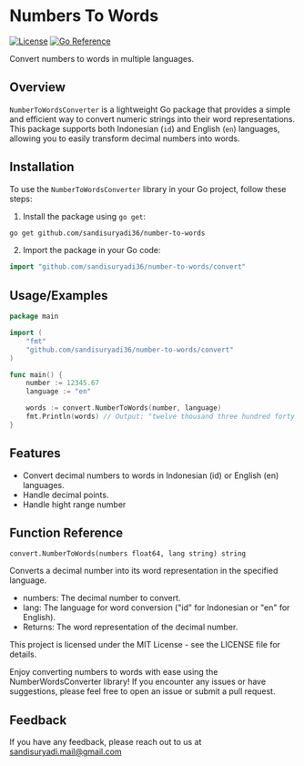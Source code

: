 
# Numbers To Words
[![License](https://img.shields.io/badge/License-MIT-blue.svg)](https://github.com/sandisuryadi36/number-to-words/blob/master/LICENSE) [![Go Reference](https://pkg.go.dev/badge/github.com/golang/go.svg)](https://pkg.go.dev/github.com/sandisuryadi36/number-to-words)


Convert numbers to words in multiple languages.

## Overview

`NumberToWordsConverter` is a lightweight Go package that provides a simple and efficient way to convert numeric strings into their word representations. This package supports both Indonesian (`id`) and English (`en`) languages, allowing you to easily transform decimal numbers into words.

## Installation

To use the `NumberToWordsConverter` library in your Go project, follow these steps:

1. Install the package using `go get`:
```bash
go get github.com/sandisuryadi36/number-to-words
```
2. Import the package in your Go code:
```go
import "github.com/sandisuryadi36/number-to-words/convert"
```

## Usage/Examples

```go
package main

import (
	"fmt"
	"github.com/sandisuryadi36/number-to-words/convert"
)

func main() {
	number := 12345.67
	language := "en"

	words := convert.NumberToWords(number, language)
	fmt.Println(words) // Output: "twelve thousand three hundred forty five point sixty-seven"
}

```
## Features
- Convert decimal numbers to words in Indonesian (id) or English (en) languages.
- Handle decimal points.
- Handle hight range number

## Function Reference
`convert.NumberToWords(numbers float64, lang string) string`

Converts a decimal number into its word representation in the specified language.

- numbers: The decimal number to convert.
- lang: The language for word conversion ("id" for Indonesian or "en" for English).
- Returns: The word representation of the decimal number.

This project is licensed under the MIT License - see the LICENSE file for details.

Enjoy converting numbers to words with ease using the NumberWordsConverter library! If you encounter any issues or have suggestions, please feel free to open an issue or submit a pull request.

## Feedback

If you have any feedback, please reach out to us at sandisuryadi.mail@gmail.com